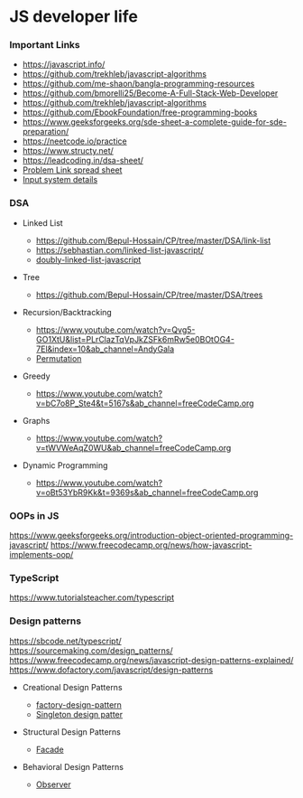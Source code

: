 # JS developer life

### Important Links

- https://javascript.info/
- https://github.com/trekhleb/javascript-algorithms
- https://github.com/me-shaon/bangla-programming-resources
- https://github.com/bmorelli25/Become-A-Full-Stack-Web-Developer
- https://github.com/trekhleb/javascript-algorithms
- https://github.com/EbookFoundation/free-programming-books
- https://www.geeksforgeeks.org/sde-sheet-a-complete-guide-for-sde-preparation/
- https://neetcode.io/practice
- https://www.structy.net/
- https://leadcoding.in/dsa-sheet/
- [Problem Link spread sheet](https://docs.google.com/spreadsheets/d/1kHFIf50MgbY-Tu2P27GVMwtKQqJoobGgPnoeW_99GFU/edit?usp=sharing)
- [Input system details](https://codeforces.com/blog/entry/69610)

### DSA

- Linked List

  - https://github.com/Bepul-Hossain/CP/tree/master/DSA/link-list
  - https://sebhastian.com/linked-list-javascript/
  - [doubly-linked-list-javascript](https://sebhastian.com/doubly-linked-list-javascript/)

- Tree

  - https://github.com/Bepul-Hossain/CP/tree/master/DSA/trees

- Recursion/Backtracking

  - https://www.youtube.com/watch?v=Qvg5-GO1XtU&list=PLrClazTqVpJkZSFk6mRw5e0BOtOG4-7El&index=10&ab_channel=AndyGala
  - [Permutation](https://levelup.gitconnected.com-/find-all-permutations-of-a-string-in-javascript-af41bfe072d2)

- Greedy

  - https://www.youtube.com/watch?v=bC7o8P_Ste4&t=5167s&ab_channel=freeCodeCamp.org

- Graphs

  - https://www.youtube.com/watch?v=tWVWeAqZ0WU&ab_channel=freeCodeCamp.org

- Dynamic Programming
  - https://www.youtube.com/watch?v=oBt53YbR9Kk&t=9369s&ab_channel=freeCodeCamp.org

### OOPs in JS

https://www.geeksforgeeks.org/introduction-object-oriented-programming-javascript/
https://www.freecodecamp.org/news/how-javascript-implements-oop/

### TypeScript
https://www.tutorialsteacher.com/typescript

### Design patterns
https://sbcode.net/typescript/  
https://sourcemaking.com/design_patterns/  
https://www.freecodecamp.org/news/javascript-design-patterns-explained/  
https://www.dofactory.com/javascript/design-patterns

- Creational Design Patterns

  - [factory-design-pattern](https://hasin.me/2014/05/13/factory-design-pattern/)
  - [Singleton design patter](https://hasin.me/2014/05/14/singleton-design-pattern/)

- Structural Design Patterns

  - [Facade](https://hasin.me/2014/03/07/design-pattern-facade/)

- Behavioral Design Patterns

  - [Observer](https://php.howtocode.dev/design-patterns/observer-pattern)
